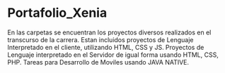 # Portafolio_Xenia
En las carpetas se encuentran los proyectos diversos realizados en el transcurso de la carrera.
Estan incluidos proyectos de Lenguaje Interpretado en el cliente, utilizando HTML, CSS y JS.
Proyectos de Lenguaje interpretado en el Servidor de igual forma usando HTML, CSS, PHP.
Tareas para Desarrollo de Moviles usando JAVA NATIVE.
